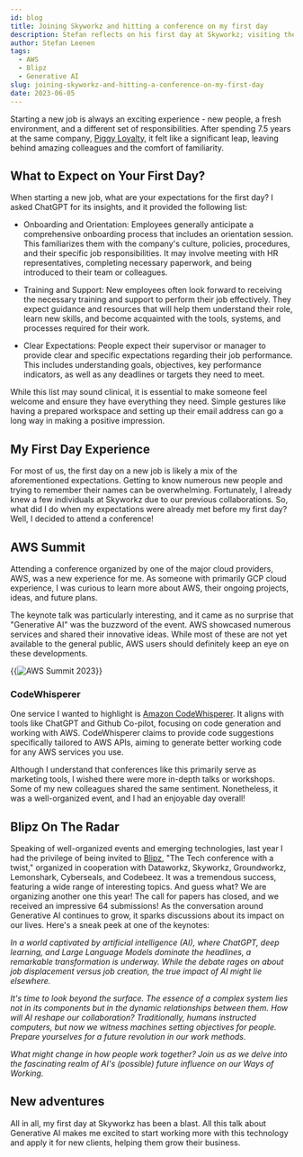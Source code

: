 ```yaml
---
id: blog
title: Joining Skyworkz and hitting a conference on my first day
description: Stefan reflects on his first day at Skyworkz; visiting the AWS Summit in Amsterdam and looking ahead to Blipz Conference.
author: Stefan Leenen
tags:
  - AWS
  - Blipz
  - Generative AI
slug: joining-skyworkz-and-hitting-a-conference-on-my-first-day
date: 2023-06-05
---
```


Starting a new job is always an exciting experience - new people, a fresh environment, and a different set of responsibilities. After spending 7.5 years at the same company, [Piggy Loyalty](https://www.piggy.eu), it felt like a significant leap, leaving behind amazing colleagues and the comfort of familiarity.

## What to Expect on Your First Day?

When starting a new job, what are your expectations for the first day? I asked ChatGPT for its insights, and it provided the following list:

* Onboarding and Orientation: Employees generally anticipate a comprehensive onboarding process that includes an orientation session. This familiarizes them with the company's culture, policies, procedures, and their specific job responsibilities. It may involve meeting with HR representatives, completing necessary paperwork, and being introduced to their team or colleagues.

* Training and Support: New employees often look forward to receiving the necessary training and support to perform their job effectively. They expect guidance and resources that will help them understand their role, learn new skills, and become acquainted with the tools, systems, and processes required for their work.

* Clear Expectations: People expect their supervisor or manager to provide clear and specific expectations regarding their job performance. This includes understanding goals, objectives, key performance indicators, as well as any deadlines or targets they need to meet.

While this list may sound clinical, it is essential to make someone feel welcome and ensure they have everything they need. Simple gestures like having a prepared workspace and setting up their email address can go a long way in making a positive impression.

## My First Day Experience
For most of us, the first day on a new job is likely a mix of the aforementioned expectations. Getting to know numerous new people and trying to remember their names can be overwhelming. Fortunately, I already knew a few individuals at Skyworkz due to our previous collaborations. So, what did I do when my expectations were already met before my first day? Well, I decided to attend a conference!

## AWS Summit
Attending a conference organized by one of the major cloud providers, AWS, was a new experience for me. As someone with primarily GCP cloud experience, I was curious to learn more about AWS, their ongoing projects, ideas, and future plans.

The keynote talk was particularly interesting, and it came as no surprise that "Generative AI" was the buzzword of the event. AWS showcased numerous services and shared their innovative ideas. While most of these are not yet available to the general public, AWS users should definitely keep an eye on these developments.

{{<img src="/img/blog/aws-summit-2023.jpg" class="img-fluid" title="AWS Summit 2023" >}}

### CodeWhisperer
One service I wanted to highlight is [Amazon CodeWhisperer](https://aws.amazon.com/codewhisperer/). It aligns with tools like ChatGPT and Github Co-pilot, focusing on code generation and working with AWS. CodeWhisperer claims to provide code suggestions specifically tailored to AWS APIs, aiming to generate better working code for any AWS services you use.

Although I understand that conferences like this primarily serve as marketing tools, I wished there were more in-depth talks or workshops. Some of my new colleagues shared the same sentiment. Nonetheless, it was a well-organized event, and I had an enjoyable day overall!

## Blipz On The Radar
Speaking of well-organized events and emerging technologies, last year I had the privilege of being invited to [Blipz](https://www.blipz.io/), "The Tech conference with a twist," organized in cooperation with Dataworkz, Skyworkz, Groundworkz, Lemonshark, Cyberseals, and Codebeez. It was a tremendous success, featuring a wide range of interesting topics. And guess what? We are organizing another one this year! The call for papers has closed, and we received an impressive 64 submissions! As the conversation around Generative AI continues to grow, it sparks discussions about its impact on our lives. Here's a sneak peek at one of the keynotes:

*In a world captivated by artificial intelligence (AI), where ChatGPT, deep learning, and Large Language Models dominate the headlines, a remarkable transformation is underway. While the debate rages on about job displacement versus job creation, the true impact of AI might lie elsewhere.*

*It's time to look beyond the surface. The essence of a complex system lies not in its components but in the dynamic relationships between them. How will AI reshape our collaboration? Traditionally, humans instructed computers, but now we witness machines setting objectives for people. Prepare yourselves for a future revolution in our work methods.*

*What might change in how people work together? Join us as we delve into the fascinating realm of AI's (possible) future influence on our Ways of Working.*

## New adventures

All in all, my first day at Skyworkz has been a blast. All this talk about Generative AI makes me excited to start working more with this technology and apply it for new clients, helping them grow their business.